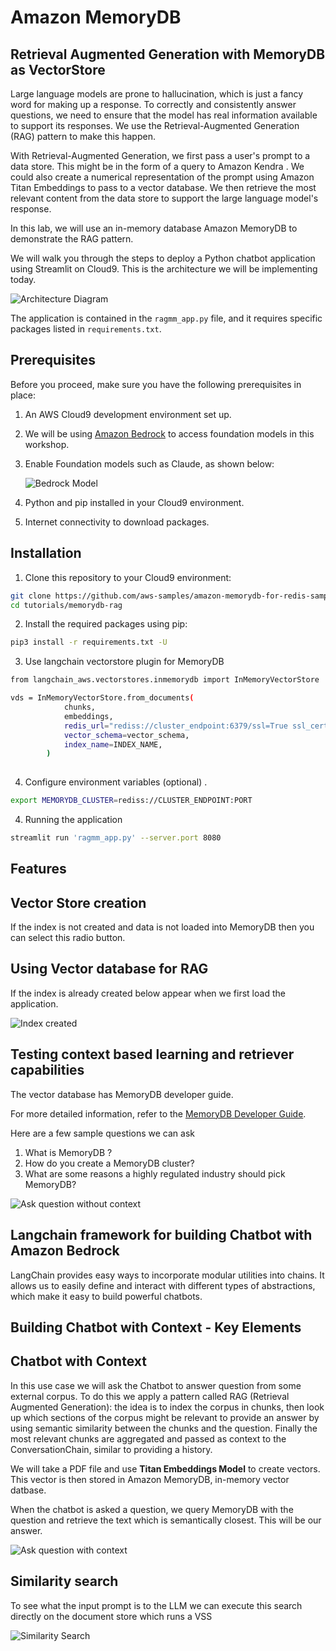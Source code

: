 # Amazon MemoryDB
## Retrieval Augmented Generation with MemoryDB as VectorStore 

Large language models are prone to hallucination, which is just a fancy word for making up a response. To correctly and consistently answer questions, we need to ensure that the model has real information available to support its responses. We use the Retrieval-Augmented Generation (RAG) pattern to make this happen.

With Retrieval-Augmented Generation, we first pass a user's prompt to a data store. This might be in the form of a query to Amazon Kendra . We could also create a numerical representation of the prompt using Amazon Titan Embeddings to pass to a vector database. We then retrieve the most relevant content from the data store to support the large language model's response.

In this lab, we will use an in-memory database Amazon MemoryDB  to demonstrate the RAG pattern. 

We will walk you through the steps to deploy a Python chatbot application using Streamlit on Cloud9. This is the architecture we will be implementing today.

![Architecture Diagram](./images/architecture-rag.png)

The application is contained in the `ragmm_app.py` file, and it requires specific packages listed in `requirements.txt`.

## Prerequisites

Before you proceed, make sure you have the following prerequisites in place:

1. An AWS Cloud9 development environment set up.
2. We will be using [Amazon Bedrock](https://aws.amazon.com/bedrock/) to access foundation models in this workshop.
3. Enable Foundation models such as Claude, as shown below:

   ![Bedrock Model](./images/model-access-edit.png)

4. Python and pip installed in your Cloud9 environment.
5. Internet connectivity to download packages.

## Installation

1. Clone this repository to your Cloud9 environment:
```bash
git clone https://github.com/aws-samples/amazon-memorydb-for-redis-samples
cd tutorials/memorydb-rag
```

2. Install the required packages using pip:
```bash
pip3 install -r requirements.txt -U
```

3. Use langchain vectorstore plugin for MemoryDB
```bash
from langchain_aws.vectorstores.inmemorydb import InMemoryVectorStore

vds = InMemoryVectorStore.from_documents(
            chunks,
            embeddings,
            redis_url="rediss://cluster_endpoint:6379/ssl=True ssl_cert_reqs=none",
            vector_schema=vector_schema,
            index_name=INDEX_NAME,
        ) 
        
```

4. Configure environment variables (optional) .

```bash
export MEMORYDB_CLUSTER=rediss://CLUSTER_ENDPOINT:PORT
```

4. Running the application
```bash
streamlit run 'ragmm_app.py' --server.port 8080
```

## Features 

## Vector Store creation
If the index is not created and data is not loaded into MemoryDB then you can select this radio button. 

## Using Vector database for RAG 

If the index is already created below appear when we first load the application. 

![Index created ](./images/index.png)


## Testing context based learning and retriever capabilities 
The vector database has MemoryDB developer guide. 

For more detailed information, refer to the [MemoryDB Developer Guide](https://docs.aws.amazon.com/pdfs/memorydb/latest/devguide/memorydb-guide.pdf.pdf#what-is-memorydb-for-redis).

Here are a few sample questions we can ask

1. What is MemoryDB ?
2. How do you create a MemoryDB cluster?
3. What are some reasons a highly regulated industry should pick MemoryDB?

![Ask question without context](./images/noContext.png)

## Langchain framework for building Chatbot with Amazon Bedrock
LangChain provides easy ways to incorporate modular utilities into chains.
It allows us to easily define and interact with different types of abstractions, which make it easy to build powerful chatbots.

## Building Chatbot with Context - Key Elements

## Chatbot with Context 
In this use case we will ask the Chatbot to answer question from some external corpus. To do this we apply a pattern called RAG (Retrieval Augmented Generation): the idea is to index the corpus in chunks, then look up which sections of the corpus might be relevant to provide an answer by using semantic similarity between the chunks and the question. Finally the most relevant chunks are aggregated and passed as context to the ConversationChain, similar to providing a history.

We will take a PDF file and use **Titan Embeddings Model** to create vectors. This vector is then stored in Amazon MemoryDB, in-memory vector datbase. 

When the chatbot is asked a question, we query MemoryDB with the question and retrieve the text which is semantically closest. This will be our answer.

![Ask question with context ](./images/withContext.png)

## Similarity search 
To see what the input prompt is to the LLM we can execute this search directly on the document store which runs a VSS 

![Similarity Search ](./images/VSS.png)
